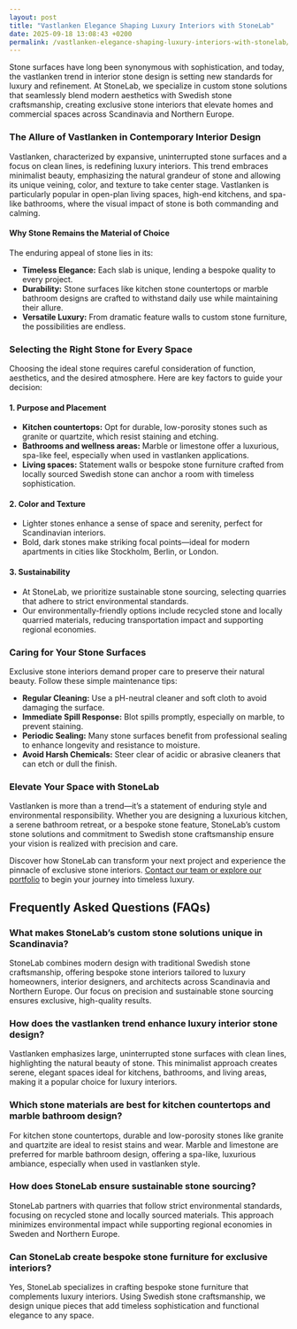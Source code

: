 ```yaml
---
layout: post
title: "Vastlanken Elegance Shaping Luxury Interiors with StoneLab"
date: 2025-09-18 13:08:43 +0200
permalink: /vastlanken-elegance-shaping-luxury-interiors-with-stonelab/
---
```

Stone surfaces have long been synonymous with sophistication, and today, the vastlanken trend in interior stone design is setting new standards for luxury and refinement. At StoneLab, we specialize in custom stone solutions that seamlessly blend modern aesthetics with Swedish stone craftsmanship, creating exclusive stone interiors that elevate homes and commercial spaces across Scandinavia and Northern Europe.

### The Allure of Vastlanken in Contemporary Interior Design

Vastlanken, characterized by expansive, uninterrupted stone surfaces and a focus on clean lines, is redefining luxury interiors. This trend embraces minimalist beauty, emphasizing the natural grandeur of stone and allowing its unique veining, color, and texture to take center stage. Vastlanken is particularly popular in open-plan living spaces, high-end kitchens, and spa-like bathrooms, where the visual impact of stone is both commanding and calming.

#### Why Stone Remains the Material of Choice

The enduring appeal of stone lies in its:

- **Timeless Elegance:** Each slab is unique, lending a bespoke quality to every project.
- **Durability:** Stone surfaces like kitchen stone countertops or marble bathroom designs are crafted to withstand daily use while maintaining their allure.
- **Versatile Luxury:** From dramatic feature walls to custom stone furniture, the possibilities are endless.

### Selecting the Right Stone for Every Space

Choosing the ideal stone requires careful consideration of function, aesthetics, and the desired atmosphere. Here are key factors to guide your decision:

#### 1. **Purpose and Placement**
   - **Kitchen countertops:** Opt for durable, low-porosity stones such as granite or quartzite, which resist staining and etching.
   - **Bathrooms and wellness areas:** Marble or limestone offer a luxurious, spa-like feel, especially when used in vastlanken applications.
   - **Living spaces:** Statement walls or bespoke stone furniture crafted from locally sourced Swedish stone can anchor a room with timeless sophistication.

#### 2. **Color and Texture**
   - Lighter stones enhance a sense of space and serenity, perfect for Scandinavian interiors.
   - Bold, dark stones make striking focal points—ideal for modern apartments in cities like Stockholm, Berlin, or London.

#### 3. **Sustainability**
   - At StoneLab, we prioritize sustainable stone sourcing, selecting quarries that adhere to strict environmental standards.
   - Our environmentally-friendly options include recycled stone and locally quarried materials, reducing transportation impact and supporting regional economies.

### Caring for Your Stone Surfaces

Exclusive stone interiors demand proper care to preserve their natural beauty. Follow these simple maintenance tips:

- **Regular Cleaning:** Use a pH-neutral cleaner and soft cloth to avoid damaging the surface.
- **Immediate Spill Response:** Blot spills promptly, especially on marble, to prevent staining.
- **Periodic Sealing:** Many stone surfaces benefit from professional sealing to enhance longevity and resistance to moisture.
- **Avoid Harsh Chemicals:** Steer clear of acidic or abrasive cleaners that can etch or dull the finish.

### Elevate Your Space with StoneLab

Vastlanken is more than a trend—it’s a statement of enduring style and environmental responsibility. Whether you are designing a luxurious kitchen, a serene bathroom retreat, or a bespoke stone feature, StoneLab’s custom stone solutions and commitment to Swedish stone craftsmanship ensure your vision is realized with precision and care.

Discover how StoneLab can transform your next project and experience the pinnacle of exclusive stone interiors. [Contact our team or explore our portfolio](https://stonelab.se/) to begin your journey into timeless luxury.

## Frequently Asked Questions (FAQs)

### What makes StoneLab’s custom stone solutions unique in Scandinavia?

StoneLab combines modern design with traditional Swedish stone craftsmanship, offering bespoke stone interiors tailored to luxury homeowners, interior designers, and architects across Scandinavia and Northern Europe. Our focus on precision and sustainable stone sourcing ensures exclusive, high-quality results.

### How does the vastlanken trend enhance luxury interior stone design?

Vastlanken emphasizes large, uninterrupted stone surfaces with clean lines, highlighting the natural beauty of stone. This minimalist approach creates serene, elegant spaces ideal for kitchens, bathrooms, and living areas, making it a popular choice for luxury interiors.

### Which stone materials are best for kitchen countertops and marble bathroom design?

For kitchen stone countertops, durable and low-porosity stones like granite and quartzite are ideal to resist stains and wear. Marble and limestone are preferred for marble bathroom design, offering a spa-like, luxurious ambiance, especially when used in vastlanken style.

### How does StoneLab ensure sustainable stone sourcing?

StoneLab partners with quarries that follow strict environmental standards, focusing on recycled stone and locally sourced materials. This approach minimizes environmental impact while supporting regional economies in Sweden and Northern Europe.

### Can StoneLab create bespoke stone furniture for exclusive interiors?

Yes, StoneLab specializes in crafting bespoke stone furniture that complements luxury interiors. Using Swedish stone craftsmanship, we design unique pieces that add timeless sophistication and functional elegance to any space.

<script type="application/ld+json">
{
  "@context": "https://schema.org",
  "@type": "BlogPosting",
  "headline": "Vastlanken Elegance Shaping Luxury Interiors with StoneLab",
  "description": "Explore how StoneLab combines Swedish stone craftsmanship with the vastlanken trend to create exclusive custom stone solutions and luxury interiors across Scandinavia and Northern Europe.",
  "author": {
    "@type": "Person",
    "name": "StoneLab"
  },
  "datePublished": "2024-06-01",
  "mainEntityOfPage": {
    "@type": "WebPage",
    "@id": "https://stonelab.se/blog/vastlanken-elegance-shaping-luxury-interiors"
  },
  "publisher": {
    "@type": "Person",
    "name": "StoneLab"
  },
  "keywords": "StoneLab, custom stone solutions, interior stone design, exclusive stone interiors, Swedish stone craftsmanship, luxury interior materials, kitchen stone countertops, marble bathroom design, bespoke stone furniture, sustainable stone sourcing",
  "inLanguage": "en",
  "url": "https://stonelab.se/blog/vastlanken-elegance-shaping-luxury-interiors"
}
</script>

<script type="application/ld+json">
{
  "@context": "https://schema.org",
  "@type": "FAQPage",
  "mainEntity": [
    {
      "@type": "Question",
      "name": "What makes StoneLab’s custom stone solutions unique in Scandinavia?",
      "acceptedAnswer": {
        "@type": "Answer",
        "text": "StoneLab combines modern design with traditional Swedish stone craftsmanship, offering bespoke stone interiors tailored to luxury homeowners, interior designers, and architects across Scandinavia and Northern Europe. Our focus on precision and sustainable stone sourcing ensures exclusive, high-quality results."
      }
    },
    {
      "@type": "Question",
      "name": "How does the vastlanken trend enhance luxury interior stone design?",
      "acceptedAnswer": {
        "@type": "Answer",
        "text": "Vastlanken emphasizes large, uninterrupted stone surfaces with clean lines, highlighting the natural beauty of stone. This minimalist approach creates serene, elegant spaces ideal for kitchens, bathrooms, and living areas, making it a popular choice for luxury interiors."
      }
    },
    {
      "@type": "Question",
      "name": "Which stone materials are best for kitchen countertops and marble bathroom design?",
      "acceptedAnswer": {
        "@type": "Answer",
        "text": "For kitchen stone countertops, durable and low-porosity stones like granite and quartzite are ideal to resist stains and wear. Marble and limestone are preferred for marble bathroom design, offering a spa-like, luxurious ambiance, especially when used in vastlanken style."
      }
    },
    {
      "@type": "Question",
      "name": "How does StoneLab ensure sustainable stone sourcing?",
      "acceptedAnswer": {
        "@type": "Answer",
        "text": "StoneLab partners with quarries that follow strict environmental standards, focusing on recycled stone and locally sourced materials. This approach minimizes environmental impact while supporting regional economies in Sweden and Northern Europe."
      }
    },
    {
      "@type": "Question",
      "name": "Can StoneLab create bespoke stone furniture for exclusive interiors?",
      "acceptedAnswer": {
        "@type": "Answer",
        "text": "Yes, StoneLab specializes in crafting bespoke stone furniture that complements luxury interiors. Using Swedish stone craftsmanship, we design unique pieces that add timeless sophistication and functional elegance to any space."
      }
    }
  ]
}
</script>